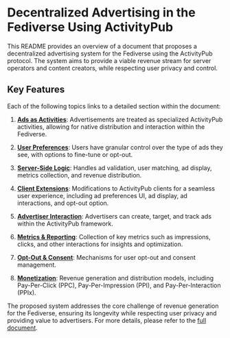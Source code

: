 # Decentralized Advertising in the Fediverse Using ActivityPub

This README provides an overview of a document that proposes a decentralized advertising system for the Fediverse using the ActivityPub protocol. The system aims to provide a viable revenue stream for server operators and content creators, while respecting user privacy and control.

## Key Features

Each of the following topics links to a detailed section within the document:

1. [**Ads as Activities**](./docs/Decentralized_Advertising_Fediverse_ActivityPub.md#ads-as-activities): Advertisements are treated as specialized ActivityPub activities, allowing for native distribution and interaction within the Fediverse.

2. [**User Preferences**](./docs/Decentralized_Advertising_Fediverse_ActivityPub.md#user-preferences): Users have granular control over the type of ads they see, with options to fine-tune or opt-out.

3. [**Server-Side Logic**](./docs/Decentralized_Advertising_Fediverse_ActivityPub.md#server-side-logic): Handles ad validation, user matching, ad display, metrics collection, and revenue distribution.

4. [**Client Extensions**](./docs/Decentralized_Advertising_Fediverse_ActivityPub.md#client-extensions): Modifications to ActivityPub clients for a seamless user experience, including ad preferences UI, ad display, ad interactions, and opt-out option.

5. [**Advertiser Interaction**](./docs/Decentralized_Advertising_Fediverse_ActivityPub.md#advertiser-interaction): Advertisers can create, target, and track ads within the ActivityPub framework.

6. [**Metrics & Reporting**](./docs/Decentralized_Advertising_Fediverse_ActivityPub.md#metrics-reporting): Collection of key metrics such as impressions, clicks, and other interactions for insights and optimization.

7. [**Opt-Out & Consent**](./docs/Decentralized_Advertising_Fediverse_ActivityPub.md#opt-out-consent): Mechanisms for user opt-out and consent management.

8. [**Monetization**](./docs/Decentralized_Advertising_Fediverse_ActivityPub.md#monetization): Revenue generation and distribution models, including Pay-Per-Click (PPC), Pay-Per-Impression (PPI), and Pay-Per-Interaction (PPIx).

The proposed system addresses the core challenge of revenue generation for the Fediverse, ensuring its longevity while respecting user privacy and providing value to advertisers. For more details, please refer to the [full document](./docs/Decentralized_Advertising_Fediverse_ActivityPub.md).